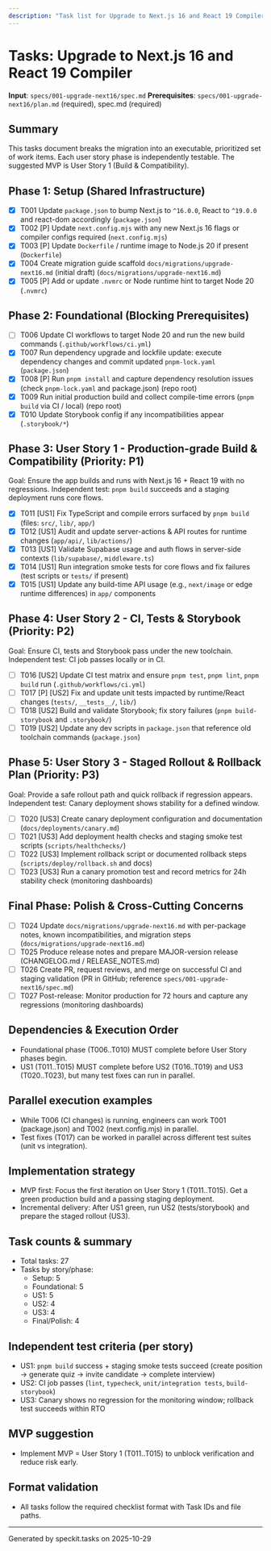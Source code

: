 ```yaml
---
description: "Task list for Upgrade to Next.js 16 and React 19 Compiler"
---
```


# Tasks: Upgrade to Next.js 16 and React 19 Compiler

**Input**: `specs/001-upgrade-next16/spec.md`
**Prerequisites**: `specs/001-upgrade-next16/plan.md` (required), spec.md (required)

## Summary

This tasks document breaks the migration into an executable, prioritized set of work items. Each user story phase is
independently testable. The suggested MVP is User Story 1 (Build & Compatibility).

## Phase 1: Setup (Shared Infrastructure)

- [x] T001 Update `package.json` to bump Next.js to `^16.0.0`, React to `^19.0.0` and react-dom accordingly (`package.json`)
- [x] T002 [P] Update `next.config.mjs` with any new Next.js 16 flags or compiler configs required (`next.config.mjs`)
- [x] T003 [P] Update `Dockerfile` / runtime image to Node.js 20 if present (`Dockerfile`)
- [x] T004 Create migration guide scaffold `docs/migrations/upgrade-next16.md` (initial draft) (`docs/migrations/upgrade-next16.md`)
- [x] T005 [P] Add or update `.nvmrc` or Node runtime hint to target Node 20 (`.nvmrc`)

## Phase 2: Foundational (Blocking Prerequisites)

- [ ] T006 Update CI workflows to target Node 20 and run the new build commands (`.github/workflows/ci.yml`)
- [x] T007 Run dependency upgrade and lockfile update: execute dependency changes and commit updated `pnpm-lock.yaml` (`package.json`)
- [x] T008 [P] Run `pnpm install` and capture dependency resolution issues (check `pnpm-lock.yaml` and package.json) (repo root)
- [x] T009 Run initial production build and collect compile-time errors (`pnpm build` via CI / local) (repo root)
- [x] T010 Update Storybook config if any incompatibilities appear (`.storybook/*`)

## Phase 3: User Story 1 - Production-grade Build & Compatibility (Priority: P1)

Goal: Ensure the app builds and runs with Next.js 16 + React 19 with no regressions.
Independent test: `pnpm build` succeeds and a staging deployment runs core flows.

- [x] T011 [US1] Fix TypeScript and compile errors surfaced by `pnpm build` (files: `src/`, `lib/`, `app/`)
- [x] T012 [US1] Audit and update server-actions & API routes for runtime changes (`app/api/`, `lib/actions/`)
- [x] T013 [US1] Validate Supabase usage and auth flows in server-side contexts (`lib/supabase/`, `middleware.ts`)
- [x] T014 [US1] Run integration smoke tests for core flows and fix failures (test scripts or `tests/` if present)
- [x] T015 [US1] Update any build-time API usage (e.g., `next/image` or edge runtime differences) in `app/` components

## Phase 4: User Story 2 - CI, Tests & Storybook (Priority: P2)

Goal: Ensure CI, tests and Storybook pass under the new toolchain.
Independent test: CI job passes locally or in CI.

- [ ] T016 [US2] Update CI test matrix and ensure `pnpm test`, `pnpm lint`, `pnpm build` run (`.github/workflows/ci.yml`)
- [ ] T017 [P] [US2] Fix and update unit tests impacted by runtime/React changes (`tests/`, `__tests__/`, `lib/`)
- [ ] T018 [US2] Build and validate Storybook; fix story failures (`pnpm build-storybook` and `.storybook/`)
- [ ] T019 [US2] Update any dev scripts in `package.json` that reference old toolchain commands (`package.json`)

## Phase 5: User Story 3 - Staged Rollout & Rollback Plan (Priority: P3)

Goal: Provide a safe rollout path and quick rollback if regression appears.
Independent test: Canary deployment shows stability for a defined window.

- [ ] T020 [US3] Create canary deployment configuration and documentation (`docs/deployments/canary.md`)
- [ ] T021 [US3] Add deployment health checks and staging smoke test scripts (`scripts/healthchecks/`)
- [ ] T022 [US3] Implement rollback script or documented rollback steps (`scripts/deploy/rollback.sh` and docs)
- [ ] T023 [US3] Run a canary promotion test and record metrics for 24h stability check (monitoring dashboards)

## Final Phase: Polish & Cross-Cutting Concerns

- [ ] T024 Update `docs/migrations/upgrade-next16.md` with per-package notes, known incompatibilities, and migration steps (`docs/migrations/upgrade-next16.md`)
- [ ] T025 Produce release notes and prepare MAJOR-version release (CHANGELOG.md / RELEASE_NOTES.md)
- [ ] T026 Create PR, request reviews, and merge on successful CI and staging validation (PR in GitHub; reference `specs/001-upgrade-next16/spec.md`)
- [ ] T027 Post-release: Monitor production for 72 hours and capture any regressions (monitoring dashboards)

## Dependencies & Execution Order

- Foundational phase (T006..T010) MUST complete before User Story phases begin.
- US1 (T011..T015) MUST complete before US2 (T016..T019) and US3 (T020..T023), but many test fixes can run in parallel.

## Parallel execution examples

- While T006 (CI changes) is running, engineers can work T001 (package.json) and T002 (next.config.mjs) in parallel.
- Test fixes (T017) can be worked in parallel across different test suites (unit vs integration).

## Implementation strategy

- MVP first: Focus the first iteration on User Story 1 (T011..T015). Get a green production build and a passing staging deployment.
- Incremental delivery: After US1 green, run US2 (tests/storybook) and prepare the staged rollout (US3).

## Task counts & summary

- Total tasks: 27
- Tasks by story/phase:
  - Setup: 5
  - Foundational: 5
  - US1: 5
  - US2: 4
  - US3: 4
  - Final/Polish: 4

## Independent test criteria (per story)

- US1: `pnpm build` success + staging smoke tests succeed (create position → generate quiz → invite candidate → complete interview)
- US2: CI job passes (`lint`, `typecheck`, `unit/integration tests`, `build-storybook`)
- US3: Canary shows no regression for the monitoring window; rollback test succeeds within RTO

## MVP suggestion

- Implement MVP = User Story 1 (T011..T015) to unblock verification and reduce risk early.

## Format validation

- All tasks follow the required checklist format with Task IDs and file paths.

---

Generated by speckit.tasks on 2025-10-29
